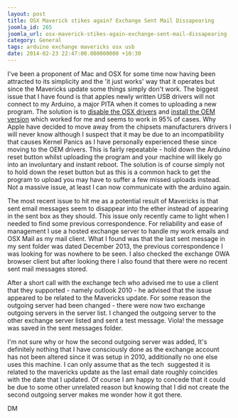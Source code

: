 ```yaml
---
layout: post
title: OSX Maverick stikes again? Exchange Sent Mail Dissapearing
joomla_id: 265
joomla_url: osx-maverick-stikes-again-exchange-sent-mail-dissapearing
category: General
tags: arduino exchange mavericks osx usb
date: 2014-02-23 22:47:00.000000000 +10:30
---
```

<p>I've been a proponent of Mac and OSX for some time now having been attracted to its simplicity and the 'it just works' way that it operates but since the Mavericks update some things simply don't work. The biggest issue that I have found is that apples newly written USB drivers will not connect to my Arduino, a major PITA when it comes to uploading a new program. The solution is to <a href="http://www.enttec.com/support-center/kb/article/108-OS_X_Mavericks_%2810.9%29_-_IMPORTANT" target="_blank">disable the OSX drivers</a> and <a href="http://www.ftdichip.com/Drivers/VCP.htm" target="_blank">install the OEM version</a> which worked for me and seems to work in 95% of cases. Why Apple have decided to move away from the chipsets manufacturers drivers I will never know although I suspect that it may be due to an incompatibility that causes Kernel Panics as I have personally experienced these since moving to the OEM drivers. This is fairly repeatable - hold down the Arduino reset button whilst uploading the program and your machine will likely go into an involuntary and instant reboot. The solution is of course simply not to hold down the reset button but as this is a common hack to get the program to upload you may have to suffer a few missed uploads instead. Not a massive issue, at least I can now communicate with the arduino again.</p>
<p>The most recent issue to hit me as a potential result of Mavericks is that sent email messages seem to disappear into the ether instead of appearing in the sent box as they should. This issue only recently came to light when I needed to find some previous correspondence. For reliability and ease of management I use a hosted exchange server to handle my work emails and OSX Mail as my mail client. What I found was that the last sent message in my sent folder was dated December 2013, the previous correspondence I was looking for was nowhere to be seen. I also checked the exchange OWA browser client but after looking there I also found that there were no recent sent mail messages stored.</p>
<p>After a short call with the exchange tech who advised me to use a client that they supported - namely outlook 2010 - he advised that the issue appeared to be related to the Mavericks update. For some reason the outgoing server had been changed - there were now two exchange outgoing servers in the server list. I changed the outgoing server to the other exchange server listed and sent a test message. Viola! the message was saved in the sent messages folder.</p>
<p>I'm not sure why or how the second outgoing server was added, It's definitely nothing that I have consciously done as the exchange account has not been altered since it was setup in 2010, additionally no one else uses this machine. I can only assume that as the tech&nbsp; suggested it is related to the mavericks update as the last email date roughly coincides with the date that I updated. Of course I am happy to concede that it could be due to some other unrelated reason but knowing that I did not create the second outgoing server makes me wonder how it got there.</p>
<p>DM</p>
